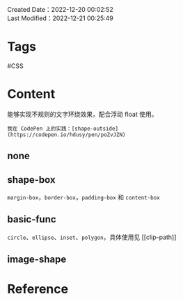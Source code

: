 Created Date：2022-12-20 00:02:52  
Last Modified：2022-12-21 00:25:49

# Tags

#CSS

# Content

能够实现不规则的文字环绕效果，配合浮动 float 使用。

```ad-tip
我在 CodePen 上的实践：[shape-outside](https://codepen.io/hdusy/pen/poZvJZN)
```

## none

## shape-box

`margin-box`，`border-box`，`padding-box` 和 `content-box`

## basic-func

`circle`、`ellipse`、`inset`、`polygon`，具体使用见 [[clip-path]]

## image-shape

# Reference
